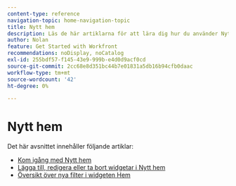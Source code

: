 ```yaml
---
content-type: reference
navigation-topic: home-navigation-topic
title: Nytt hem
description: Läs de här artiklarna för att lära dig hur du använder Nytt hem i Adobe Workfront.
author: Nolan
feature: Get Started with Workfront
recommendations: noDisplay, noCatalog
exl-id: 255bdf57-f145-43e9-999b-e4d0d9acf0cd
source-git-commit: 2cc68e8d351bc44b7e01831a5db16b94cfb0daac
workflow-type: tm+mt
source-wordcount: '42'
ht-degree: 0%

---
```


# Nytt hem

Det här avsnittet innehåller följande artiklar:

* [Kom igång med Nytt hem](/help/quicksilver/workfront-basics/using-home/new-home/get-started-with-new-home.md)
* [Lägga till, redigera eller ta bort widgetar i Nytt hem](/help/quicksilver/workfront-basics/using-home/new-home/add-edit-remove-widgets-in-new-home.md)
* [Översikt över nya filter i widgeten Hem](/help/quicksilver/workfront-basics/using-home/new-home/widget-filter-overview-new-home.md)
